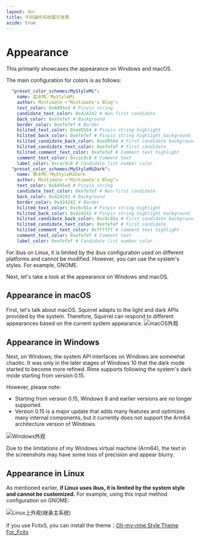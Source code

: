 ```yaml
---
layout: doc
title: 不同操作系统展示效果
aside: true
---
```

# Appearance
This primarily showcases the appearance on Windows and macOS.

<div class="wwads-cn wwads-horizontal" data-id="266" ></div>

The main configuration for colors is as follows:
```yaml
  "preset_color_schemes/MyStyleMi":
    name: 蓝水鸭／MyStyleMi
    author: Mintimate <"Mintimate's Blog">
    text_color: 0x6495ed # Pinyin string
    candidate_text_color: 0x424242 # Non-first candidate
    back_color: 0xefefef # Background
    border_color: 0xefefef # Border
    hilited_text_color: 0xed9564 # Pinyin string highlight
    hilited_back_color: 0xefefef # Pinyin string highlight background
    hilited_candidate_back_color: 0xed9564 # First candidate background
    hilited_candidate_text_color: 0xefefef # First candidate
    hilited_comment_text_color: 0xefefef # Comment text highlight
    comment_text_color: 0xcac9c8 # Comment text
    label_color: 0xcac9c8 # Candidate list number color
  "preset_color_schemes/MyStyleMiDark":
    name: 黑水鸭／MyStyleMiDark
    author: Mintimate <"Mintimate's Blog">
    text_color: 0x6495ed # Pinyin string
    candidate_text_color: 0xefefef # Non-first candidate
    back_color: 0x424242 # Background
    border_color: 0x424242 # Border
    hilited_text_color: 0xc6c01a # Pinyin string highlight
    hilited_back_color: 0x424242 # Pinyin string highlight background
    hilited_candidate_back_color: 0xc6c01a # First candidate background
    hilited_candidate_text_color: 0xefefef # First candidate
    hilited_comment_text_color: 0xffffff # Comment text highlight
    comment_text_color: 0xefefef # Comment text
    label_color: 0xefefef # Candidate list number color
```

For ibus on Linux, it is limited by the ibus configuration used on different platforms and cannot be modified. However, you can use the system's styles. For example, GNOME.

Next, let's take a look at the appearance on Windows and macOS.

## Appearance in macOS
First, let's talk about macOS. Squirrel adapts to the light and dark APIs provided by the system. Therefore, Squirrel can respond to different appearances based on the current system appearance.
![macOS外观](/image/demo/macOS_Mint.webp)

## Appearance in Windows
Next, on Windows; the system API interfaces on Windows are somewhat chaotic. It was only in the later stages of Windows 10 that the dark mode started to become more refined. Rime supports following the system's dark mode starting from version 0.15.

However, please note:
- Starting from version 0.15, Windows 8 and earlier versions are no longer supported.
- Version 0.15 is a major update that adds many features and optimizes many internal components, but it currently does not support the Arm64 architecture version of Windows.

![Windows外观](/image/demo/Windows_Mint.webp)

Due to the limitations of my Windows virtual machine (Arm64), the text in the screenshots may have some loss of precision and appear blurry.

## Appearance in Linux
As mentioned earlier, **if Linux uses ibus, it is limited by the system style and cannot be customized.** For example, using this input method configuration on GNOME:

![Linux上外观(继承主系统)](/image/demo/Linux_Mint.webp)

If you use Fcitx5, you can install the theme：[Oh-my-rime Style Theme For_Fcitx](/resources/ohMyRimeThemeForFcitx5.zip)


